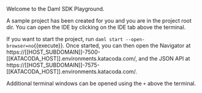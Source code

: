 Welcome to the Daml SDK Playground.

A sample project has been created for you and you are in the project root dir. You can open the IDE by clicking on the IDE tab above the terminal.

If you want to start the project, run `daml start --open-browser=no`{{execute}}. Once started, you can then open the Navigator at https://[[HOST_SUBDOMAIN]]-7500-[[KATACODA_HOST]].environments.katacoda.com/, and the JSON API at https://[[HOST_SUBDOMAIN]]-7575-[[KATACODA_HOST]].environments.katacoda.com/.

Additional terminal windows can be opened using the `+` above the terminal.
